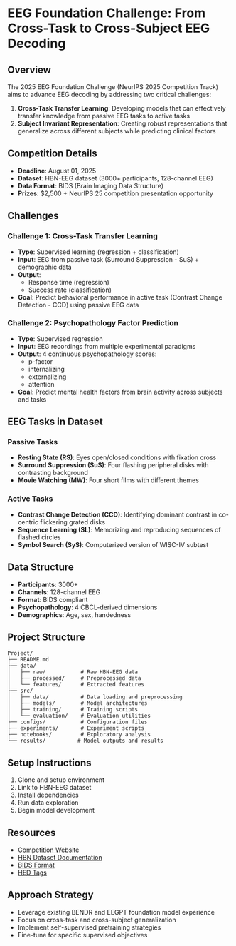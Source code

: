 # EEG Foundation Challenge: From Cross-Task to Cross-Subject EEG Decoding

## Overview
The 2025 EEG Foundation Challenge (NeurIPS 2025 Competition Track) aims to advance EEG decoding by addressing two critical challenges:

1. **Cross-Task Transfer Learning**: Developing models that can effectively transfer knowledge from passive EEG tasks to active tasks
2. **Subject Invariant Representation**: Creating robust representations that generalize across different subjects while predicting clinical factors

## Competition Details
- **Deadline**: August 01, 2025
- **Dataset**: HBN-EEG dataset (3000+ participants, 128-channel EEG)
- **Data Format**: BIDS (Brain Imaging Data Structure)
- **Prizes**: $2,500 + NeurIPS 25 competition presentation opportunity

## Challenges

### Challenge 1: Cross-Task Transfer Learning
- **Type**: Supervised learning (regression + classification)
- **Input**: EEG from passive task (Surround Suppression - SuS) + demographic data
- **Output**: 
  - Response time (regression)
  - Success rate (classification)
- **Goal**: Predict behavioral performance in active task (Contrast Change Detection - CCD) using passive EEG data

### Challenge 2: Psychopathology Factor Prediction
- **Type**: Supervised regression
- **Input**: EEG recordings from multiple experimental paradigms
- **Output**: 4 continuous psychopathology scores:
  - p-factor
  - internalizing
  - externalizing
  - attention
- **Goal**: Predict mental health factors from brain activity across subjects and tasks

## EEG Tasks in Dataset

### Passive Tasks
- **Resting State (RS)**: Eyes open/closed conditions with fixation cross
- **Surround Suppression (SuS)**: Four flashing peripheral disks with contrasting background
- **Movie Watching (MW)**: Four short films with different themes

### Active Tasks
- **Contrast Change Detection (CCD)**: Identifying dominant contrast in co-centric flickering grated disks
- **Sequence Learning (SL)**: Memorizing and reproducing sequences of flashed circles
- **Symbol Search (SyS)**: Computerized version of WISC-IV subtest

## Data Structure
- **Participants**: 3000+ 
- **Channels**: 128-channel EEG
- **Format**: BIDS compliant
- **Psychopathology**: 4 CBCL-derived dimensions
- **Demographics**: Age, sex, handedness

## Project Structure
```
Project/
├── README.md
├── data/
│   ├── raw/           # Raw HBN-EEG data
│   ├── processed/     # Preprocessed data
│   └── features/      # Extracted features
├── src/
│   ├── data/          # Data loading and preprocessing
│   ├── models/        # Model architectures
│   ├── training/      # Training scripts
│   └── evaluation/    # Evaluation utilities
├── configs/           # Configuration files
├── experiments/       # Experiment scripts
├── notebooks/         # Exploratory analysis
└── results/          # Model outputs and results
```

## Setup Instructions
1. Clone and setup environment
2. Link to HBN-EEG dataset
3. Install dependencies
4. Run data exploration
5. Begin model development

## Resources
- [Competition Website](https://eeg2025.github.io/)
- [HBN Dataset Documentation](https://neuromechanist.github.io/data/hbn/)
- [BIDS Format](https://bids.neuroimaging.io/)
- [HED Tags](https://www.hedtags.org/)

## Approach Strategy
- Leverage existing BENDR and EEGPT foundation model experience
- Focus on cross-task and cross-subject generalization
- Implement self-supervised pretraining strategies
- Fine-tune for specific supervised objectives 